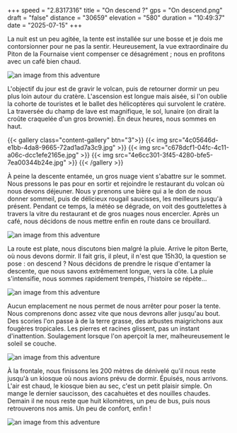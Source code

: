 +++
speed = "2.8317316"
title = "On descend ?"
gps = "On descend.png"
draft = "false"
distance = "30659"
elevation = "580"
duration = "10:49:37"
date = "2025-07-15"
+++


La nuit est un peu agitée, la tente est installée sur une bosse et je dois me contorsionner pour ne pas la sentir. Heureusement, la vue extraordinaire du Piton de la Fournaise vient compenser ce désagrément ; nous en profitons avec un café bien chaud.

![an image from this adventure](e312d9b8-c786-432a-98e4-ea97de07ae5d.jpg)

L'objectif du jour est de gravir le volcan, puis de retourner dormir un peu plus loin autour du cratère. L'ascension est longue mais aisée, si l'on oublie la cohorte de touristes et le ballet des hélicoptères qui survolent le cratère. La traversée du champ de lave est magnifique, le sol, lunaire (on dirait la croûte craquelée d'un gros brownie). En deux heures, nous sommes en haut.

{{< gallery class="content-gallery" btn="3">}}
{{< img src="4c05646d-e1bb-4da8-9665-72ad1ad7a3c9.jpg" >}}
{{< img src="c678dcf1-04fc-4c11-a06c-dcc1efe2165e.jpg" >}}
{{< img src="4e6cc301-3f45-4280-bfe5-7ea00344b24e.jpg" >}}
{{< /gallery >}}

À peine la descente entamée, un gros nuage vient s'abattre sur le sommet. Nous pressons le pas pour en sortir et rejoindre le restaurant du volcan où nous devons déjeuner.
Nous y prenons une bière qui a le don de nous donner sommeil, puis de délicieux rougail saucisses, les meilleurs jusqu'à présent. Pendant ce temps, la météo se dégrade, on voit des gouttelettes à travers la vitre du restaurant et de gros nuages nous encercler. Après un café, nous décidons de nous mettre enfin en route dans ce brouillard.

![an image from this adventure](1390da3e-71ed-42fe-ad4e-83b592960f18.jpg)

La route est plate, nous discutons bien malgré la pluie. Arrive le piton Berte, où nous devons dormir. Il fait gris, il pleut, il n'est que 15h30, la question se pose : on descend ?
Nous décidons de prendre le risque d'entamer la descente, que nous savons extrêmement longue, vers la côte. La pluie s'intensifie, nous sommes rapidement trempés, l'histoire se répète...

![an image from this adventure](bac6e6ca-0fc5-4200-acd9-a518f124c68b.jpg)

Aucun emplacement ne nous permet de nous arrêter pour poser la tente. Nous comprenons donc assez vite que nous devrons aller jusqu'au bout. Des scories l'on passe à de la terre grasse, des arbustes maigrichons aux fougères tropicales. Les pierres et racines glissent, pas un instant d'inattention. Soulagement lorsque l'on aperçoit la mer, malheureusement le soleil se couche.

![an image from this adventure](347910e4-6514-41f4-8f62-bfaf1918f92a.jpg)

À la frontale, nous finissons les 200 mètres de dénivelé qu'il nous reste jusqu'à un kiosque où nous avions prévu de dormir. Épuisés, nous arrivons. L'air est chaud, le kiosque bien au sec, c'est un petit plaisir simple. On mange le dernier saucisson, des cacahuètes et des nouilles chaudes. Demain il ne nous reste que huit kilomètres, un peu de bus, puis nous retrouverons nos amis. Un peu de confort, enfin !

![an image from this adventure](3af2610b-6424-4034-8aaf-bfcac0f8de32.jpg)

